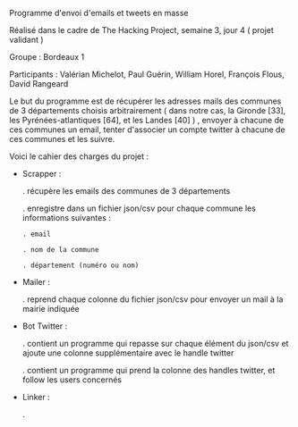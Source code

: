 Programme d'envoi d'emails et tweets en masse

Réalisé dans le cadre de The Hacking Project, semaine 3, jour 4 ( projet validant )

Groupe : Bordeaux 1

Participants : Valérian Michelot, Paul Guérin, William Horel, François Flous, David Rangeard

Le but du programme est de récupérer les adresses mails des communes de 3 départements choisis arbitrairement ( dans notre cas, la Gironde [33], les Pyrénées-atlantiques [64], et les Landes [40] ) , envoyer à chacune de ces communes un email, tenter d'associer un compte twitter à chacune de ces communes et les suivre.


Voici le cahier des charges du projet :
- Scrapper :

  . récupère les emails des communes de 3 départements

  . enregistre dans un fichier json/csv pour chaque commune les informations suivantes :

      . email

      . nom de la commune

      . département (numéro ou nom)


- Mailer :

  . reprend chaque colonne du fichier json/csv pour envoyer un mail à la mairie indiquée

- Bot Twitter :

  . contient un programme qui repasse sur chaque élément du json/csv et ajoute une colonne supplémentaire avec le handle twitter

  . contient un programme qui prend la colonne des handles twitter, et follow les users concernés

- Linker :

  .
